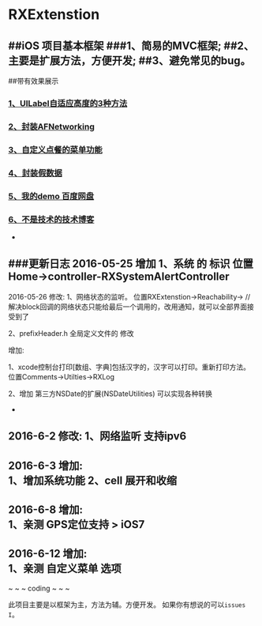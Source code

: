 # RXExtenstion
##iOS 项目基本框架
###1、简易的MVC框架;
##2、主要是扩展方法，方便开发;
##3、避免常见的bug。
-
##带有效果展示

### [1、UILabel自适应高度的3种方法](https://github.com/srxboys/RXExtenstion/blob/master/srxboys/label/UILabel3type.md) 

### [2、](http://weibo.com/1759864273/Dxsiixb4M?from=page_1005051759864273_profile&wvr=6&mod=weibotime&type=comment#_rnd1465802552136)[封装AFNetworking](http://blog.csdn.net/srxboys/article/details/50774553)

### [3、自定义点餐的菜单功能](https://github.com/srxboys/RXExtenstion/blob/master/srxboys/Menu/menu.md)

### [4、封装假数据](https://github.com/srxboys/RXExtenstion/tree/master/srxboys/falseData/falseData.md)

### [5、我的demo 百度网盘](http://pan.baidu.com/s/1hqH9ZNI) 

### [6、不是技术的技术博客](https://weibo.com/srxboys) 
-


###更新日志
2016-05-25
增加
1、系统 的 标识 位置Home->controller-RXSystemAlertController
-
2016-05-26 
修改: 
1、网络状态的监听。  位置RXExtenstion->Reachability->
//解决block回调的网络状态只能给最后一个调用的，改用通知，就可以全部界面接受到了

2、prefixHeader.h 全局定义文件的 修改

增加: 

1、xcode控制台打印[数组、字典]包括汉字的，汉字可以打印。重新打印方法。 位置Comments->Utilties->RXLog

2、增加 第三方NSDate的扩展(NSDateUtilities)  可以实现各种转换

-
2016-6-2 
修改: 
1、网络监听 支持ipv6 
-
2016-6-3 
增加:  
1、增加系统功能 
2、cell 展开和收缩 
-
2016-6-8 
增加:  
1、亲测 GPS定位支持 > iOS7 
-   
2016-6-12 
增加:  
1、亲测 自定义菜单 选项 
- 

~ ~ ~  coding ~ ~ ~ 

此项目主要是以框架为主，方法为辅。方便开发。 
如果你有想说的可以`issues I`。
